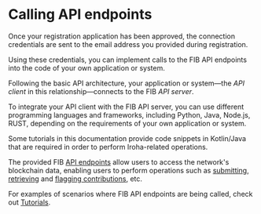 # Calling API endpoints

Once your registration application has been approved, the connection credentials are sent to the email address you provided during registration.

Using these credentials, you can implement calls to the FIB API endpoints into the code of your own application or system.

Following the basic API architecture, your application or system—the _API client_ in this relationship—connects to the FIB _API server_.

To integrate your API client with the FIB API server, you can use different programming languages and frameworks, including Python, Java, Node.js, RUST, depending on the requirements of your own application or system.

Some tutorials in this documentation provide code snippets in Kotlin/Java that are required in order to perform Iroha-related operations.

The provided FIB [API endpoints](../api-specification.md) allow users to access the network's blockchain data, enabling users to perform operations such as [submitting](../tutorials/submitting-a-contribution.md), [retrieving](../tutorials/retrieving-top-contributions.md) and [flagging contributions](../tutorials/flagging-a-contribution.md), etc.

For examples of scenarios where FIB API endpoints are being called, check out [Tutorials](../tutorials.md).
